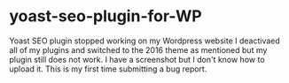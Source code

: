 # yoast-seo-plugin-for-WP
Yoast SEO plugin stopped working on my Wordpress website
I deactivaed all of my plugins and switched to the 2016 theme as mentioned but my plugin still does not work. I have a screenshot but I don't know how to upload it. This is my first time submitting a bug report. 

